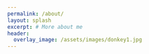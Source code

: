 ```yaml
---      
permalink: /about/
layout: splash
excerpt: # More about me
header:
  overlay_image: /assets/images/donkey1.jpg
---
```


